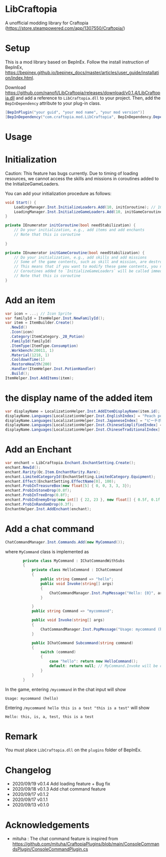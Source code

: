 # LibCraftopia
A  unofficial modding library for Craftopia (https://store.steampowered.com/app/1307550/Craftopia/)

# Setup

This is a mod library based on BepInEx. Follow the install instruction of BepInEx, https://bepinex.github.io/bepinex_docs/master/articles/user_guide/installation/index.html. 


Download https://github.com/nanofi/LibCraftopia/releases/download/v0.1.4/LibCraftopia.dll and add a reference to `LibCraftopia.dll` to your project. Then, add the `BepInDependency` attribute  to your plug-in class.

```csharp
[BepInPlugin("your guid", "your mod name", "your mod version")]
[BepInDependency("com.craftopia.mod.LibCraftopia", BepInDependency.DependencyFlags.HardDependency)] // Add this!
```
# Usage

# Initialization

Caution: This feature has bugs currently. Due to timing of loading resources, we cannot access the skills and missions in coroutines added to the InitializeGameLoaders. 

You can add your initialization procedure as follows:
```csharp
void Start() {
    LoadingManager.Inst.InitializeLoaders.Add(10, initCoroutine); // 10 is priority. Smaller coroutine will be called earlyer. 
    LoadingManager.Inst.InitializeGameLoaders.Add(10, initGameCoroutine);
}

private IEnumerator initCoroutine(bool needStabilization) {
    // Do your initialization, e.g., add items and add enchants
    // Note that this is coroutine
    
}

private IEnumerator initGameCoroutine(bool needStabilization) {
    // Do your initialization, e.g., add skills and add missions
    // Some of the game contents, such as skill and mission, are destroyed when the game scene is destroyed (when going back to the title scene). 
    // This means that if you want to modify these game contents, you need to modify them whenever the game scene is loaded.
    // Coroutines added to `InitializeGameLoaders` will be called immediately after starting the game scene's loading. 
    // Note that this is coroutine
}
```

#  Add an item

```csharp
var icon = ...; // Icon Sprite
var familyId = ItemHelper.Inst.NewFamilyId();
var item = ItemBuilder.Create()
  .NewId()
  .Icon(icon)
  .Category(ItemCategory._28_Potion)
  .FamilyId(familyId)
  .ItemType(ItemType.Consumption)
  .Workbench(20011, 1) 
  .Material(1218, 1)
  .CooldownTime(1)
  .RestoreHealth(200)
  .Handler(ItemHelper.Inst.PotionHandler)
  .Build();
ItemHelper.Inst.AddItems(item);
```

#  the display name of the added item

```csharp
var displayName = LocalizationHelper.Inst.AddItemDisplayName(item.id);
displayName.Languages[LocalizationHelper.Inst.EnglishIndex] = "Peach potion";
displayName.Languages[LocalizationHelper.Inst.JapaneseIndex] = "ピーチポーション";
displayName.Languages[LocalizationHelper.Inst.ChineseSimplifiedIndex] = "..."; // Sorry, i cannot write chinese
displayName.Languages[LocalizationHelper.Inst.ChineseTraditionalIndex] = "...";
```

#  Add an Enchant

```csharp
var enchant = LibCraftopia.Enchant.EnchantSetting.Create();
enchant.NewId();
enchant.Rarity(Oc.Item.EnchantRarity.Rare);
enchant.LimitedCategoryId(EnchantSetting.LimitedCategory.Equipment);
enchant.Effect(EnchantSetting.EffectName[0], 100);
enchant.ProbInTreasureBox(new float[5] { 0, 0, 3, 3, 3});
enchant.ProbInStoneDrop(0.8f);
enchant.ProbInTreeDrop(0.8f);
enchant.ProbInEnemyDrop(new int[] { 22, 23 }, new float[] { 0.5f, 0.1f });
enchant.ProbInRandomDrop(0.3f);
EnchantHelper.Inst.AddEnchant(enchant);
```

# Add a chat command

```csharp
ChatCommandManager.Inst.Commands.Add(new MyCommand());
```
where `MyCommand` class is implemented as
```csharp
        private class MyCommand : IChatCommandWithSubs
        {
            private class HelloCommand : IChatCommand
            {
                public string Command => "hello";
                public void Invoke(string[] args)
                {
                    ChatCommandManager.Inst.PopMessage("Hello: {0}", args.Join());
                }

            }
            public string Command => "mycommand";

            public void Invoke(string[] args)
            {
                ChatCommandManager.Inst.PopMessage("Usage: mycommand (hello)");
            }

            public IChatCommand Subcommand(string command)
            {
                switch (command)
                {
                    case "hello": return new HelloCommand();
                    default: return null; // MyCommand.Invoke will be called
                }
            }
        }
```

In the game, entering `/mycommand` in the chat input will show
```
Usage: mycommand (hello)
```
Entering `/mycommand hello this is a test "this is a test"` will show
```
Hello: this, is, a, test, this is a test
```

# Remark

You must place `LibCraftopia.dll` on the `plugins` folder of BepInEx. 

# Changelog

- 2020/09/19 v0.1.4 Add loading feature + Bug fix
- 2020/09/18 v0.1.3 Add chat command feature
- 2020/09/17 v0.1.2
- 2020/09/17 v0.1.1 
- 2020/09/13 v0.1.0

# Acknowledgements
- mituha : The chat command feature is inspired from https://github.com/mituha/CraftopiaPlugins/blob/main/ConsoleCommandsPlugin/ConsoleCommandPlugin.cs
